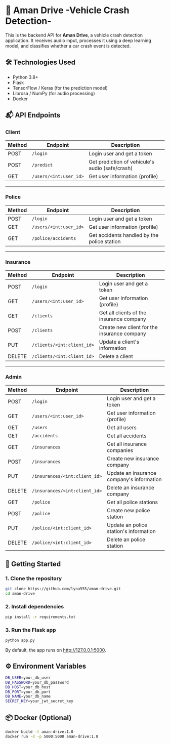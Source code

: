 # 🚗 Aman Drive -Vehicle Crash Detection-

This is the backend API for **Aman Drive**, a vehicle crash detection application. It receives audio input, processes it using a deep learning model, and classifies whether a car crash event is detected.

## 🛠️ Technologies Used

- Python 3.8+
- Flask
- TensorFlow / Keras (for the prediction model)
- Librosa / NumPy (for audio processing)
- Docker

## 📬 API Endpoints

### Client

| Method | Endpoint       | Description                |
|--------|---------------|----------------------------|
| POST   | `/login`      | Login user and get a token  |
| POST   | `/predict`    | Get prediction of vehicule's audio (safe/crash) |
| GET    | `/users/<int:user_id>` | Get user information (profile) |

---

### Police

| Method | Endpoint       | Description                |
|--------|---------------|----------------------------|
| POST   | `/login`      | Login user and get a token  |
| GET    | `/users/<int:user_id>` | Get user information (profile) |
| GET    | `/police/accidents`  | Get accidents handled by the police station |

---

### Insurance

| Method | Endpoint       | Description                |
|--------|---------------|----------------------------|
| POST   | `/login`      | Login user and get a token  |
| GET    | `/users/<int:user_id>` | Get user information (profile) |
| GET    | `/clients`  | Get all clients of the insurance company |
| POST   | `/clients`  | Create new client for the insurance company |
| PUT    | `/clients/<int:client_id>`  | Update a client's information |
| DELETE | `/clients/<int:client_id>`  | Delete a client |

---

### Admin

| Method | Endpoint       | Description                |
|--------|---------------|----------------------------|
| POST   | `/login`      | Login user and get a token  |
| GET    | `/users/<int:user_id>` | Get user information (profile) |
| GET    | `/users` | Get all users |
| GET    | `/accidents` | Get all accidents |
| GET    | `/insurances`  | Get all insurance companies |
| POST   | `/insurances`  | Create new insurance company |
| PUT    | `/insurances/<int:client_id>`  | Update an insurance company's information |
| DELETE | `/insurances/<int:client_id>`  | Delete an insurance company |
| GET    | `/police`  | Get all police stations |
| POST   | `/police`  | Create new police station |
| PUT    | `/police/<int:client_id>`  | Update an police station's information |
| DELETE | `/police/<int:client_id>`  | Delete an police station |

## 🚀 Getting Started

### 1. Clone the repository

```bash
git clone https://github.com/lyna555/aman-drive.git
cd aman-drive
```

### 2. Install dependencies

```bash
pip install -r requirements.txt
```

### 3. Run the Flask app

```bash
python app.py
```
By default, the app runs on http://127.0.0.1:5000.

## ⚙️ Environment Variables
```bash
DB_USER=your_db_user
DB_PASSWORD=your_db_password
DB_HOST=your_db_host
DB_PORT=your_db_port
DB_NAME=your_db_name
SECRET_KEY=your_jwt_secret_key
```

## 📦 Docker (Optional)
```bash
docker build -t aman-drive:1.0
docker run -d -p 5000:5000 aman-drive:1.0
```



